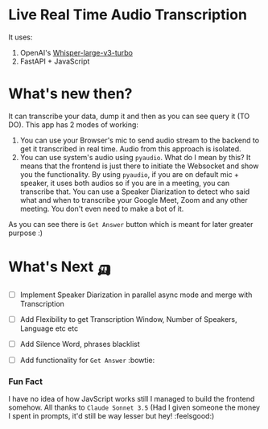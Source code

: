 # Live Real Time Audio Transcription 
It uses:
1. OpenAI's [Whisper-large-v3-turbo](https://huggingface.co/openai/whisper-large-v3-turbo)
2. FastAPI + JavaScript

# What's new then?
It can transcribe your data, dump it and then as you can see query it (TO DO). This app has 2 modes of working:
1. You can use your Browser's mic to send audio stream to the backend to get it transcribed in real time. Audio from this approach is isolated.
2. You can use system's audio using `pyaudio`. What do I mean by this? It means that the frontend is just there to initiate the Websocket and show you the functionality. By using `pyaudio`, if you are on default mic + speaker, it uses both audios so if you are in a meeting, you can transcribe that. You can use a Speaker Diarization to detect who said what and when to transcribe your Google Meet, Zoom and any other meeting. You don't even need to make a bot of it.

As you can see there is `Get Answer` button which is meant for later greater purpose :)

# What's Next 🛺
- [ ] Implement Speaker Diarization in parallel async mode and merge with Transcription
- [ ] Add Flexibility to get Transcription Window, Number of Speakers, Language etc etc
- [ ] Add Silence Word, phrases blacklist
- [ ] Add functionality for `Get Answer` :bowtie:

   
### Fun Fact

I have no idea of how JavScript works still I managed to build the frontend somehow. All thanks to `Claude Sonnet 3.5` (Had I given someone the money I spent in prompts, it'd still be way lesser but hey! :feelsgood:)
